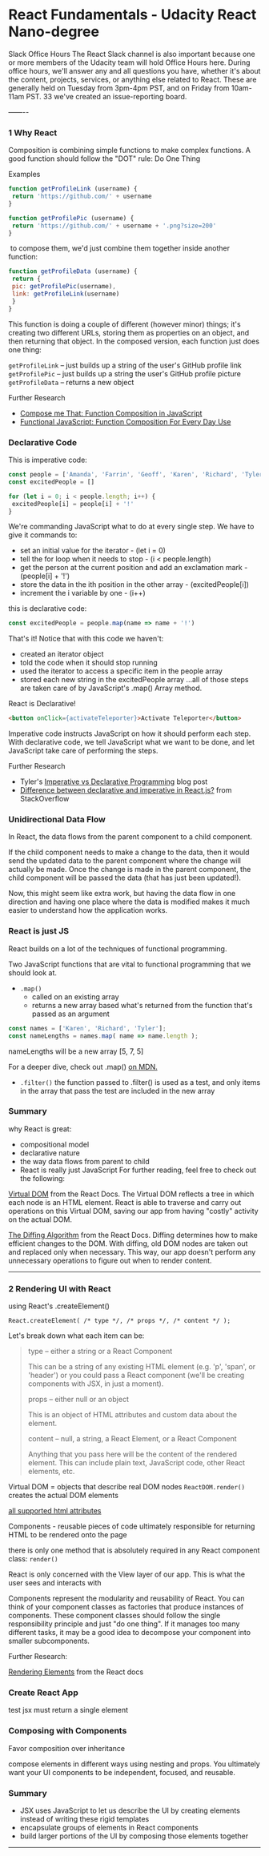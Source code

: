 # React Fundamentals - Udacity React Nano-degree

Slack Office Hours
The React Slack channel is also important because one or more members of the Udacity team will hold Office Hours here. During office hours, we'll answer any and all questions you have, whether it's about the content, projects, services, or anything else related to React. These are generally held on Tuesday from 3pm-4pm PST, and on Friday from 10am-11am PST.
33
we've created an issue-reporting board.

——--

### 1 Why React

Composition is combining simple functions to make complex functions.
A good function should follow the "DOT" rule: Do One Thing

Examples

```javascript
function getProfileLink (username) {
 return 'https://github.com/' + username
}

function getProfilePic (username) {
 return 'https://github.com/' + username + '.png?size=200'
}
```
 to compose them, we'd just combine them together inside another function:


```javascript
function getProfileData (username) {
 return {
 pic: getProfilePic(username),
 link: getProfileLink(username)
 }
}
```

This function is doing a couple of different (however minor) things; it's creating two different URLs, storing them as properties on an object, and then returning that object. In the composed version, each function just does one thing:

`getProfileLink` – just builds up a string of the user's GitHub profile link
`getProfilePic` – just builds up a string the user's GitHub profile picture
`getProfileData` – returns a new object

Further Research
* [Compose me That: Function Composition in JavaScript](https://www.linkedin.com/pulse/compose-me-function-composition-javascript-kevin-greene)
* [Functional JavaScript: Function Composition For Every Day Use](https://hackernoon.com/javascript-functional-composition-for-every-day-use-22421ef65a10)


### Declarative Code

This is imperative code:

```javascript
const people = ['Amanda', 'Farrin', 'Geoff', 'Karen', 'Richard', 'Tyler']
const excitedPeople = []

for (let i = 0; i < people.length; i++) {
 excitedPeople[i] = people[i] + '!'
}
```
We're commanding JavaScript what to do at every single step. We have to give it commands to:

* set an initial value for the iterator - (let i = 0)
* tell the for loop when it needs to stop - (i < people.length)
* get the person at the current position and add an exclamation mark - (people[i] + '!')
* store the data in the ith position in the other array - (excitedPeople[i])
* increment the i variable by one - (i++)


this is declarative code:

```javascript
const excitedPeople = people.map(name => name + '!')
```

That's it! Notice that with this code we haven't:

* created an iterator object
* told the code when it should stop running
* used the iterator to access a specific item in the people array
* stored each new string in the excitedPeople array
...all of those steps are taken care of by JavaScript's .map() Array method.

React is Declarative!

```html
<button onClick={activateTeleporter}>Activate Teleporter</button>
```

Imperative code instructs JavaScript on how it should perform each step. With declarative code, we tell JavaScript what we want to be done, and let JavaScript take care of performing the steps.

Further Research
* Tyler's [Imperative vs Declarative Programming](https://tylermcginnis.com/imperative-vs-declarativ[-programming/) blog post
* [Difference between declarative and imperative in React.js?](https://stackoverflow.com/questions/33655534/difference-between-declarative-and-imperative-in-react-js) from StackOverflow

### Unidirectional Data Flow

In React, the data flows from the parent component to a child component.

If the child component needs to make a change to the data, then it would send the updated data to the parent component where the change will actually be made. Once the change is made in the parent component, the child component will be passed the data (that has just been updated!).

Now, this might seem like extra work, but having the data flow in one direction and having one place where the data is modified makes it much easier to understand how the application works.

### React is just JS

React builds on a lot of the techniques of functional programming.

Two JavaScript functions that are vital to functional programming that we should look at.

* `.map()`
  * called on an existing array
  * returns a new array based what's returned from the function that's passed as an argument

```javascript
const names = ['Karen', 'Richard', 'Tyler'];
const nameLengths = names.map( name => name.length );
```

nameLengths will be a new array [5, 7, 5]

For a deeper dive, check out .map() [on MDN.](https://developer.mozilla.org/en-US/docs/Web/JavaScript/Reference/Global_Objects/Array/map)


* `.filter()`
the function passed to .filter() is used as a test, and only items in the array that pass the test are included in the new array

### Summary

why React is great:

* compositional model
* declarative nature
* the way data flows from parent to child
* React is really just JavaScript
For further reading, feel free to check out the following:

[Virtual DOM](https://facebook.github.io/react/docs/optimizing-performance.html#avoid-reconciliation) from the React Docs. The Virtual DOM reflects a tree in which each node is an HTML element. React is able to traverse and carry out operations on this Virtual DOM, saving our app from having "costly" activity on the actual DOM.

[The Diffing Algorithm](https://facebook.github.io/react/docs/reconciliation.html#the-diffing-algorithm) from the React Docs. Diffing determines how to make efficient changes to the DOM. With diffing, old DOM nodes are taken out and replaced only when necessary. This way, our app doesn't perform any unnecessary operations to figure out when to render content.

-----

### 2 Rendering UI with React

using React's .createElement()

`React.createElement( /* type */, /* props */, /* content */ );`

Let's break down what each item can be:

>type – either a string or a React Component
>
>This can be a string of any existing HTML element (e.g. 'p', 'span', or 'header') or you could pass a React component (we'll be creating components with JSX, in just a moment).
>
>props – either null or an object
>
>This is an object of HTML attributes and custom data about the element.
>
>content – null, a string, a React Element, or a React Component
>
>Anything that you pass here will be the content of the rendered element. This can include plain text, JavaScript code, other React elements, etc.

Virtual DOM = objects that describe real DOM nodes
`ReactDOM.render()` creates the actual DOM elements

[all supported html attributes](https://facebook.github.io/react/docs/dom-elements.html#all-supported-html-attributes)

Components - reusable pieces of code ultimately responsible for returning HTML to be rendered onto the page

there is only one method that is absolutely required in any React component class: `render()`

React is only concerned with the View layer of our app. This is what the user sees and interacts with

Components represent the modularity and reusability of React. You can think of your component classes as factories that produce instances of components. These component classes should follow the single responsibility principle and just "do one thing". If it manages too many different tasks, it may be a good idea to decompose your component into smaller subcomponents.

Further Research:

[Rendering Elements](https://facebook.github.io/react/docs/rendering-elements.html) from the React docs


### Create React App

test jsx must return a single element

### Composing with Components

Favor composition over inheritance

compose elements in different ways using nesting and props. You ultimately want your UI components to be independent, focused, and reusable.

### Summary

* JSX uses JavaScript to let us describe the UI by creating elements instead of writing these rigid templates
* encapsulate groups of elements in React components
* build larger portions of the UI by composing those elements together

-----
